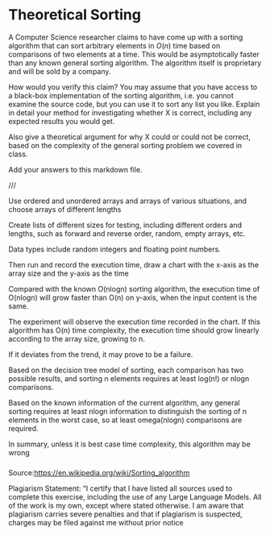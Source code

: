 # Theoretical Sorting

A Computer Science researcher claims to have come up with a sorting algorithm
that can sort arbitrary elements in $O(n)$ time based on comparisons of two
elements at a time. This would be asymptotically faster than any known general
sorting algorithm. The algorithm itself is proprietary and will be sold by a
company.

How would you verify this claim? You may assume that you have access to a
black-box implementation of the sorting algorithm, i.e. you cannot examine the
source code, but you can use it to sort any list you like. Explain in detail
your method for investigating whether X is correct, including any expected
results you would get.

Also give a theoretical argument for why X could or could not be correct, based
on the complexity of the general sorting problem we covered in class.

Add your answers to this markdown file.

///

Use ordered and unordered arrays and arrays of various situations, and choose arrays of different lengths

Create lists of different sizes for testing, including different orders and lengths, such as forward and reverse order, random, empty arrays, etc.

Data types include random integers and floating point numbers.

Then run and record the execution time, draw a chart with the x-axis as the array size and the y-axis as the time

Compared with the known O(nlogn) sorting algorithm, the execution time of O(nlogn) will grow faster than O(n) on y-axis, when the input content is the same.

The experiment will observe the execution time recorded in the chart. If this algorithm has O(n) time complexity, the execution time should grow linearly according to the array size, growing to n.

If it deviates from the trend, it may prove to be a failure.

Based on the decision tree model of sorting, each comparison has two possible results, and sorting n elements requires at least log(n!) or nlogn comparisons.

Based on the known information of the current algorithm, any general sorting requires at least nlogn information to distinguish the sorting of n elements in the worst case, so at least omega(nlogn) comparisons are required.

In summary, unless it is best case time complexity, this algorithm may be wrong

###
Source:https://en.wikipedia.org/wiki/Sorting_algorithm

Plagiarism Statement: “I certify that I have listed all sources used to complete this exercise, including the use of any Large Language Models. All of the work is my own, except where stated otherwise. I am aware that plagiarism carries severe penalties and that if plagiarism is suspected, charges may be filed against me without prior notice
